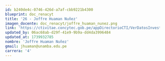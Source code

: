 ```yaml
---
id: b240de4c-0746-426d-a7af-cbb9221b4300
blueprint: doc_renacyt
title: '26 - Joffre Huaman Nuñez'
imagen_docente: doc_renacyt/joffre_huaman_nunez.png
link: 'https://ctivitae.concytec.gob.pe/appDirectorioCTI/VerDatosInvestigador.do?id_investigador=98860'
updated_by: 06ac68ab-d29f-41e9-9b9a-dd4da3996484
updated_at: 1739932785
nombre: 'Joffre Huaman Nuñez'
gmail: jhuaman@unamba.edu.pe
carrera: '4'
---
```

